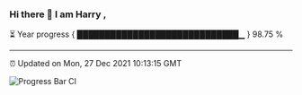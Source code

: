 ### Hi there 👋 I am Harry , 

⏳ Year progress { █████████████████████████████▁ } 98.75 %

---

⏰ Updated on Mon, 27 Dec 2021 10:13:15 GMT

![Progress Bar CI](https://github.com/duykhang68/duykhang68/workflows/Progress%20Bar%20CI/badge.svg)
